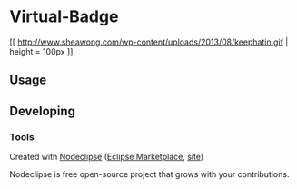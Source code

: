 

# Virtual-Badge
[[ http://www.sheawong.com/wp-content/uploads/2013/08/keephatin.gif | height = 100px ]]


## Usage



## Developing



### Tools

Created with [Nodeclipse](https://github.com/Nodeclipse/nodeclipse-1)
 ([Eclipse Marketplace](http://marketplace.eclipse.org/content/nodeclipse), [site](http://www.nodeclipse.org))   

Nodeclipse is free open-source project that grows with your contributions.
